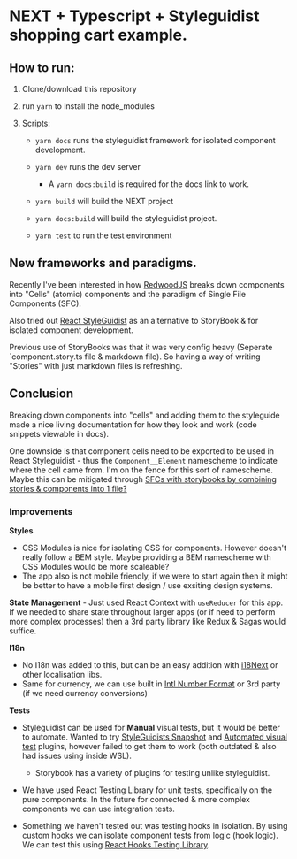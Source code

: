 # NEXT + Typescript + Styleguidist shopping cart example.

## How to run:

1. Clone/download this repository
2. run `yarn` to install the node_modules
3. Scripts:

   - `yarn docs` runs the styleguidist framework for isolated component development.
   - `yarn dev` runs the dev server

     - A `yarn docs:build` is required for the docs link to work.

   - `yarn build` will build the NEXT project
   - `yarn docs:build` will build the styleguidist project.
   - `yarn test` to run the test environment

## New frameworks and paradigms.

Recently I've been interested in how [RedwoodJS](https://redwoodjs.com/) breaks down components into "Cells" (atomic) components and the paradigm of Single File Components (SFC).

Also tried out [React StyleGuidist](https://github.com/styleguidist/react-styleguidist) as an alternative to StoryBook & for isolated component development.

Previous use of StoryBooks was that it was very config heavy (Seperate `component.story.ts file & markdown file). So having a way of writing "Stories" with just markdown files is refreshing.

## Conclusion

Breaking down components into "cells" and adding them to the styleguide made a nice living documentation for how they look and work (code snippets viewable in docs).

One downside is that component cells need to be exported to be used in React Styleguidist - thus the `Component__Element` namescheme to indicate where the cell came from. I'm on the fence for this sort of namescheme. Maybe this can be mitigated through [SFCs with storybooks by combining stories & components into 1 file?](https://www.swyx.io/react-sfcs-here/#merging-csf-and-sfcs)

### Improvements

**Styles**

- CSS Modules is nice for isolating CSS for components. However doesn't really follow a BEM style. Maybe providing a BEM namescheme with CSS Modules would be more scaleable?
- The app also is not mobile friendly, if we were to start again then it might be better to have a mobile first design / use exsiting design systems.

**State Management** - Just used React Context with `useReducer` for this app. If we needed to share state throughout larger apps (or if need to perform more complex processes) then a 3rd party library like Redux & Sagas would suffice.

**I18n**

- No I18n was added to this, but can be an easy addition with [i18Next](https://www.i18next.com/) or other localisation libs.
- Same for currency, we can use built in [Intl Number Format](https://developer.mozilla.org/en-US/docs/Web/JavaScript/Reference/Global_Objects/Intl) or 3rd party (if we need currency conversions)

**Tests**

- Styleguidist can be used for **Manual** visual tests, but it would be better to automate. Wanted to try [StyleGuidists Snapshot](https://github.com/styleguidist/snapguidist) and [Automated visual test](https://github.com/unindented/react-styleguidist-visual) plugins, however failed to get them to work (both outdated & also had issues using inside WSL).

  - Storybook has a variety of plugins for testing unlike styleguidist.

- We have used React Testing Library for unit tests, specifically on the pure components. In the future for connected & more complex components we can use integration tests.

- Something we haven't tested out was testing hooks in isolation. By using custom hooks we can isolate component tests from logic (hook logic). We can test this using [React Hooks Testing Library](https://github.com/testing-library/react-hooks-testing-library).
